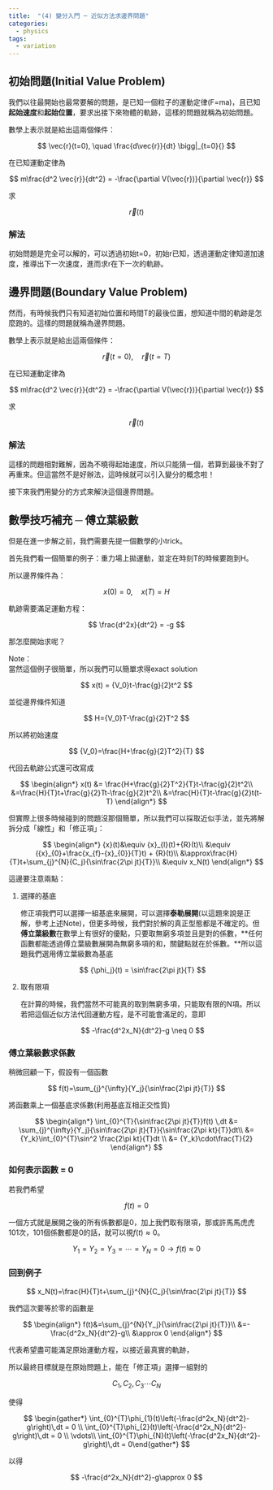 ```yaml
---
title:  "(4) 變分入門 ─ 近似方法求邊界問題"
categories:
  - physics
tags:
  - variation
---
```



## 初始問題(Initial Value Problem)

我們以往最開始也最常要解的問題，是已知一個粒子的運動定律(F=ma)，且已知**起始速度**和**起始位置**，要求出接下來物體的軌跡，這樣的問題就稱為初始問題。



數學上表示就是給出這兩個條件：

$$
\vec{r}(t=0), \quad \frac{d\vec{r}}{dt} \bigg|_{t=0}{}
$$

在已知運動定律為

$$
m\frac{d^2 \vec{r}}{dt^2} = -\frac{\partial V(\vec{r})}{\partial \vec{r}}
$$

求

$$
\vec{r}(t)
$$



### 解法

初始問題是完全可以解的，可以透過初始t=0，初始r已知，透過運動定律知道加速度，推導出下一次速度，進而求r在下一次的軌跡。



## 邊界問題(Boundary Value Problem)

然而，有時候我們只有知道初始位置和時間T的最後位置，想知道中間的軌跡是怎麼跑的。這樣的問題就稱為邊界問題。



數學上表示就是給出這兩個條件：

$$
\vec{r}(t=0), \quad \vec{r}(t=T)
$$

在已知運動定律為

$$
m\frac{d^2 \vec{r}}{dt^2} = -\frac{\partial V(\vec{r})}{\partial \vec{r}}
$$

求

$$
\vec{r}(t)
$$



### 解法

這樣的問題相對難解，因為不曉得起始速度，所以只能猜一個，若算到最後不對了再重來。但這當然不是好辦法，這時候就可以引入變分的概念啦！



接下來我們用變分的方式來解決這個邊界問題。





## 數學技巧補充 ─ 傅立葉級數

但是在進一步解之前，我們需要先提一個數學的小trick。



首先我們看一個簡單的例子：重力場上拋運動，並定在時刻T的時候要跑到H。



所以邊界條件為：

$$
x(0) = 0,\quad x(T) = H
$$

軌跡需要滿足運動方程：

$$
\frac{d^2x}{dt^2} = -g
$$



那怎麼開始求呢？


<div class="post_note">

Note：
<br>
當然這個例子很簡單，所以我們可以簡單求得exact solution

$$
x(t) = {V_0}t-\frac{g}{2}t^2
$$

並從邊界條件知道

$$
H={V_0}T-\frac{g}{2}T^2
$$

所以將初始速度

$$
{V_0}=\frac{H+\frac{g}{2}T^2}{T}
$$

代回去軌跡公式還可改寫成

$$
\begin{align*}
x(t) &= \frac{H+\frac{g}{2}T^2}{T}t-\frac{g}{2}t^2\\
&=\frac{H}{T}t+\frac{g}{2}Tt-\frac{g}{2}t^2\\
&=\frac{H}{T}t-\frac{g}{2}t(t-T) 
\end{align*}
$$
</div>




但實際上很多時候碰到的問題沒那個簡單，所以我們可以採取近似手法，並先將解拆分成「線性」和「修正項」：

$$
\begin{align*}
{x}(t)&\equiv {x}_{l}(t)+{R}(t)\\
			&\equiv ({x}_{0}+\frac{x_{f}-{x}_{0}}{T}t) + {R}(t)\\
&\approx\frac{H}{T}t+\sum_{j}^{N}{C_j}{\sin\frac{2\pi jt}{T}}\\
&\equiv x_N(t)
\end{align*}
$$



這邊要注意兩點：

1. 選擇的基底

   修正項我們可以選擇一組基底來展開，可以選擇**泰勒展開**(以這題來說是正解，參考上述Note)，但更多時候，我們對於解的真正型態都是不確定的。但**傅立葉級數**在數學上有很好的優點，只要取無窮多項並且是對的係數，**任何函數都能透過傅立葉級數展開為無窮多項的和，關鍵點就在於係數。**所以這題我們選用傅立葉級數為基底

   $$
   {\phi_j}(t) = \sin\frac{2\pi jt}{T}
   $$

2. 取有限項

   在計算的時候，我們當然不可能真的取到無窮多項，只能取有限的N項。所以若把這個近似方法代回運動方程，是不可能會滿足的，意即

   $$
   -\frac{d^2x_N}{dt^2}-g \neq 0
   $$



### 傅立葉級數求係數

稍微回顧一下，假設有一個函數

$$
f(t)=\sum_{j}^{\infty}{Y_j}{\sin\frac{2\pi jt}{T}}
$$

將函數乘上一個基底求係數(利用基底互相正交性質)

$$
\begin{align*}
		  \int_{0}^{T}{\sin\frac{2\pi jt}{T}}f(t) \,dt &= \sum_{j}^{\infty}{Y_j}{\sin\frac{2\pi jt}{T}}{\sin\frac{2\pi kt}{T}}dt\\
   	      &= {Y_k}\int_{0}^{T}\sin^2 \frac{2\pi kt}{T}dt \\
		  &= {Y_k}\cdot\frac{T}{2}
    	\end{align*}
$$



### 如何表示函數 = 0

若我們希望

$$
f(t) = 0
$$

一個方式就是展開之後的所有係數都是0，加上我們取有限項，那或許馬馬虎虎101次，101個係數都是0的話，就可以視$f(t)\approx0$。

$$
Y_1 = Y_2 = Y_3 = \cdots = Y_N = 0\rightarrow f(t) \approx 0
$$



### 回到例子

$$
x_N(t)=\frac{H}{T}t+\sum_{j}^{N}{C_j}{\sin\frac{2\pi jt}{T}}
$$

我們這次要等於零的函數是

$$
\begin{align*}
f(t)&=\sum_{j}^{N}{Y_j}{\sin\frac{2\pi jt}{T}}\\
&=-\frac{d^2x_N}{dt^2}-g\\
&\approx 0
\end{align*}
$$

代表希望盡可能滿足原始運動方程，以接近最真實的軌跡，



所以最終目標就是在原始問題上，能在「修正項」選擇一組對的

$$
C_1, C_2, C_3 \cdots C_N
$$

使得

$$
\begin{gather*}
\int_{0}^{T}\phi_{1}(t)\left(-\frac{d^2x_N}{dt^2}-g\right)\,dt = 0 \\
\int_{0}^{T}\phi_{2}(t)\left(-\frac{d^2x_N}{dt^2}-g\right)\,dt = 0 \\
\vdots\\
\int_{0}^{T}\phi_{N}(t)\left(-\frac{d^2x_N}{dt^2}-g\right)\,dt = 0\end{gather*}
$$

以得

$$
-\frac{d^2x_N}{dt^2}-g\approx 0
$$


